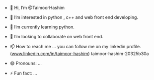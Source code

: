 - 👋 Hi, I’m @TaimoorHashim
- 👀 I’m interested in python , c++ and web front end developing.
- 🌱 I’m currently learning python.
- 💞️ I’m looking to collaborate on web front end.
- 📫 How to reach me ... you can follow me on my linkedin profile.(www.linkedin.com/in/taimoor-hashim)
taimoor-hashim-20325b30a


- 😄 Pronouns: ...
- ⚡ Fun fact: ...

<!---
TaimoorHashim/TaimoorHashim is a ✨ special ✨ repository because its `README.md` (this file) appears on your GitHub profile.
You can click the Preview link to take a look at your changes.
--->
